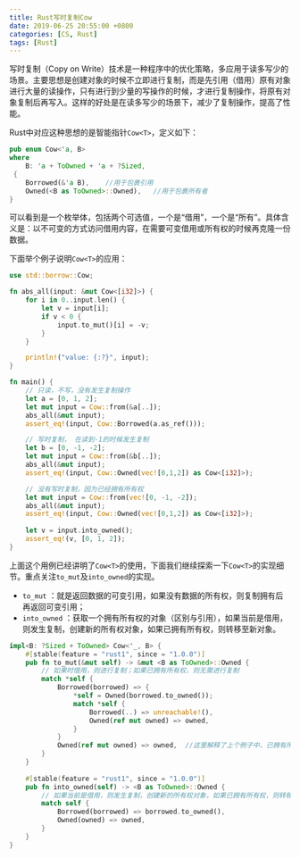 ```yaml
---
title: Rust写时复制Cow
date: 2019-06-25 20:55:00 +0800
categories: [CS, Rust]
tags: [Rust]
---
```


写时复制（Copy on Write）技术是一种程序中的优化策略，多应用于读多写少的场景。主要思想是创建对象的时候不立即进行复制，而是先引用（借用）原有对象进行大量的读操作，只有进行到少量的写操作的时候，才进行复制操作，将原有对象复制后再写入。这样的好处是在读多写少的场景下，减少了复制操作，提高了性能。

Rust中对应这种思想的是智能指针`Cow<T>`，定义如下：
```rust
pub enum Cow<'a, B> 
where
    B: 'a + ToOwned + 'a + ?Sized, 
 {
    Borrowed(&'a B),    //用于包裹引用
    Owned(<B as ToOwned>::Owned),   //用于包裹所有者
}
```
可以看到是一个枚举体，包括两个可选值，一个是“借用”，一个是“所有”。具体含义是：以不可变的方式访问借用内容，在需要可变借用或所有权的时候再克隆一份数据。

下面举个例子说明`Cow<T>`的应用：
```rust
use std::borrow::Cow;

fn abs_all(input: &mut Cow<[i32]>) {
    for i in 0..input.len() {
        let v = input[i];
        if v < 0 {
            input.to_mut()[i] = -v;
        }
    }

    println!("value: {:?}", input);
}

fn main() {
    // 只读，不写，没有发生复制操作
    let a = [0, 1, 2];
    let mut input = Cow::from(&a[..]);
    abs_all(&mut input);
    assert_eq!(input, Cow::Borrowed(a.as_ref()));

    // 写时复制， 在读到-1的时候发生复制
    let b = [0, -1, -2];
    let mut input = Cow::from(&b[..]);
    abs_all(&mut input);
    assert_eq!(input, Cow::Owned(vec![0,1,2]) as Cow<[i32]>);

    // 没有写时复制，因为已经拥有所有权
    let mut input = Cow::from(vec![0, -1, -2]);
    abs_all(&mut input);
    assert_eq!(input, Cow::Owned(vec![0,1,2]) as Cow<[i32]>);
    
    let v = input.into_owned();
    assert_eq!(v, [0, 1, 2]);
}
```
上面这个用例已经讲明了`Cow<T>`的使用，下面我们继续探索一下`Cow<T>`的实现细节。重点关注`to_mut`及`into_owned`的实现。
- `to_mut` ：就是返回数据的可变引用，如果没有数据的所有权，则复制拥有后再返回可变引用；
- `into_owned` ：获取一个拥有所有权的对象（区别与引用），如果当前是借用，则发生复制，创建新的所有权对象，如果已拥有所有权，则转移至新对象。

```rust
impl<B: ?Sized + ToOwned> Cow<'_, B> {
    #[stable(feature = "rust1", since = "1.0.0")]
    pub fn to_mut(&mut self) -> &mut <B as ToOwned>::Owned {
        // 如果时借用，则进行复制；如果已拥有所有权，则无需进行复制
        match *self {
            Borrowed(borrowed) => {
                *self = Owned(borrowed.to_owned());
                match *self {
                    Borrowed(..) => unreachable!(),
                    Owned(ref mut owned) => owned,
                }
            }   
            Owned(ref mut owned) => owned,  //这里解释了上个例子中，已拥有所有权的情况，无需再复制
        }
    }
    
    #[stable(feature = "rust1", since = "1.0.0")]
    pub fn into_owned(self) -> <B as ToOwned>::Owned {
        // 如果当前是借用，则发生复制，创建新的所有权对象，如果已拥有所有权，则转移至新对象。
        match self {
            Borrowed(borrowed) => borrowed.to_owned(),
            Owned(owned) => owned,
        }
    }
}
```
